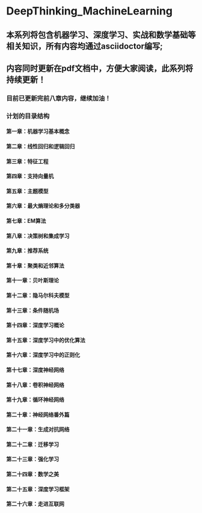 # DeepThinking_MachineLearning
## 本系列将包含机器学习、深度学习、实战和数学基础等相关知识，所有内容均通过asciidoctor编写;
## 内容同时更新在pdf文档中，方便大家阅读，此系列将持续更新！ 
### __目前已更新完前八章内容，继续加油！__
### 计划的目录结构
#### 第一章：机器学习基本概念
#### 第二章：线性回归和逻辑回归
#### 第三章：特征工程
#### 第四章：支持向量机
#### 第五章：主题模型
#### 第六章：最大熵理论和多分类器
#### 第七章：EM算法
#### 第八章：决策树和集成学习
#### 第九章：推荐系统
#### 第十章：聚类和近邻算法
#### 第十一章：贝叶斯理论
#### 第十二章：隐马尔科夫模型
#### 第十三章：条件随机场
#### 第十四章：深度学习概论
#### 第十五章：深度学习中的优化算法
#### 第十六章：深度学习中的正则化
#### 第十七章：深度神经网络
#### 第十八章：卷积神经网络
#### 第十九章：循环神经网络
#### 第二十章：神经网络番外篇
#### 第二十一章：生成对抗网络
#### 第二十二章：迁移学习
#### 第二十三章：强化学习
#### 第二十四章：数学之美
#### 第二十五章：深度学习框架
#### 第二十六章：走进互联网
